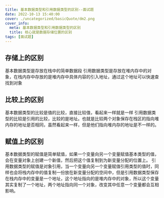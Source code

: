```yaml
---
title: 基本数据类型和引用数据类型的区别--面试题
date: 2022-10-13 15:40:00
cover: ./uncategorized/basicQuote/dm2.png
cover_info:
  meta: 基本数据类型和引用数据类型的区别
  title: 核心就是数据存储位置的区别
tags: [面试题]
---
```

<!-- more -->
## 存储上的区别
基本数据类型是存放在栈中的简单数据段
引用数据类型是存放在堆内存中的对象，在栈内存中存放的是堆内存中具体内容的引入地址，通过这个地址可以快速查找到对象
## 比较上的区别
基本数据类型的比较是值的比较，直接比较值，看起来一样就是一样
引用数据类型的比较是引用的比较，比较的是地址。也就是比较两个对象保存在栈区的指向堆内存的地址是否相同，虽然看起来一样，但是他们指向堆内存的地址是不一样的。
## 赋值上的区别
基本数据类型的赋值是简单赋值，如果一个变量向另一个变量赋值基本类型的值，会在变量对象上创建一个新值，然后把这个值复制到为新变量分配的位置上。
引用数据类型的赋值是对象引用，当一个变量向另一个变量赋值引用类型的值时，同样也会将栈内存中的值复制一份放在新变量分配的空间中，但是引用数据类型保存在栈内存中的变量是一个地址，这个地址指向的是堆内存中的对象，所以这个变量其实复制了一个地址，两个地址指向同一个对象，改变其中任意一个变量都会互相影响。
